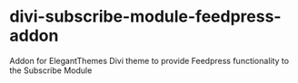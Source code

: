 # divi-subscribe-module-feedpress-addon
Addon for ElegantThemes Divi theme to provide Feedpress functionality to the Subscribe Module
